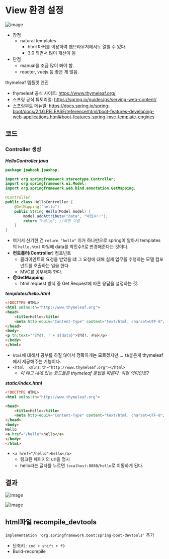  # View 환경 설정

![image](https://user-images.githubusercontent.com/39082893/111358157-5fe20e00-86cd-11eb-8976-57054028f722.png)
* 장점
	* natural templates
		* html 마커를 이용하여 웹브라우저에서도 열릴 수 있다.
		* 3.0 되면서 많이 개선이 됨
* 단점
	* manual을 조금 많이 봐야 함.
	* reacter, vuejs 등 좋은 게 많음.	

thymeleaf 템플릿 엔진  
* thymeleaf 공식 사이트: https://www.thymeleaf.org/  
* 스프링 공식 튜토리얼: https://spring.io/guides/gs/serving-web-content/  
* 스프링부트 메뉴얼: https://docs.spring.io/spring-boot/docs/2.1.6.RELEASE/reference/html/boot-features-developing-web-applications.html#boot-features-spring-mvc-template-engines

## 코드
### Controller 생성

***HelloController.java***
```java
package jpabook.jpashop;

import org.springframework.stereotype.Controller;
import org.springframework.ui.Model;
import org.springframework.web.bind.annotation.GetMapping;

@Controller
public class HelloController {
    @GetMapping("hello")
    public String Hello(Model model) {
        model.addAttribute("data", "박민수!!");
        return "hello"; //화면 이름
    }
}
```
* 여기서 신기한 건 `return "hello"` 이거 하나만으로 spring이 알아서 templates의 `hello.html` 파일에 data를 박민수!!로 변경해준다는 것이다.
* **컨트롤러**(**Controller**) 컴포넌트
	* 클라이언트의 요청을 받았을 떄 그 요청에 대해 실제 업무를 수행하는 모델 컴포넌트를 호출하는 일을 한다.
	* MVC를 공부해야 한다.
* **@GetMapping**
	* html request 방식 중 Get Request에 따른 응답을 설정하는 것.

***templates/hello.html***
```html
<!DOCTYPE HTML>
<html xmlns:th="http://www.thymeleaf.org">
<head>
    <title>Hello</title>
    <meta http-equiv="Content-Type" content="text/html; charset=UTF-8"/>
</head>
<body>
<p th:text="'안녕!. ' + ${data}">안녕!. 손님</p>
</body>
</html>
```
* `html`에 대해서 공부를 하질 않아서 정확하게는 모르겠지만.... `th`붙은게 thymeleaf에서 제공해주는 기능이다.
* `<html  xmlns:th="http://www.thymeleaf.org"></html>`
	* *이 태그 내에 있는 코드들은 thymeleaf 문법을 따른다. 이런 의미인듯?*

***static/index.html***
```html
<!DOCTYPE HTML>
<html xmlns:th="http://www.thymeleaf.org">

<head>
    <title>Hello</title>
    <meta http-equiv="Content-Type" content="text/html; charset=UTF-8"/>
</head>
<body>
Hello
<a href="/hello">hello</a>
</body>
</html>
```
* `<a href="/hello">hello</a>`
	* 링크된 페이지의 url을 명시
	* hello라는 글자를 누르면 `localhost:8080/hello`로 이동하게 된다.

## 결과
![image](https://user-images.githubusercontent.com/39082893/111368415-33cc8a00-86d9-11eb-86e5-5b87f6a7290d.png)

![image](https://user-images.githubusercontent.com/39082893/111368470-4646c380-86d9-11eb-9f00-cdfc3ee2d434.png)

## html파일 recompile_devtools
`implementation 'org.springframework.boot:spring-boot-devtools'` 추가
* 단축키 : `cmd + shift + f9`
* Build-recompile




  

